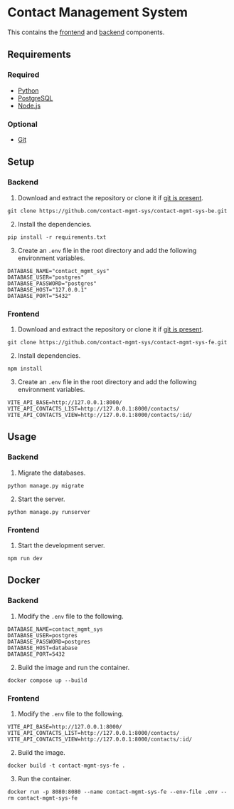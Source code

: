 # Contact Management System
This contains the [frontend](https://github.com/contact-mgmt-sys/contact-mgmt-sys-fe) and [backend](https://github.com/contact-mgmt-sys/contact-mgmt-sys-be) components.

## Requirements
### Required
* [Python](https://www.python.org/downloads/)
* [PostgreSQL](https://www.postgresql.org/)
* [Node.js](https://nodejs.org/en)
### Optional
* [Git](https://git-scm.com/downloads)

## Setup
### Backend
1. Download and extract the repository or clone it if [git is present](#optional).
```
git clone https://github.com/contact-mgmt-sys/contact-mgmt-sys-be.git
```
2. Install the dependencies.
```
pip install -r requirements.txt
```
3. Create an `.env` file in the root directory and add the following environment variables.
```env
DATABASE_NAME="contact_mgmt_sys"
DATABASE_USER="postgres"
DATABASE_PASSWORD="postgres"
DATABASE_HOST="127.0.0.1"
DATABASE_PORT="5432"
```
### Frontend
1. Download and extract the repository or clone it if [git is present](#optional).
```
git clone https://github.com/contact-mgmt-sys/contact-mgmt-sys-fe.git
```
2. Install dependencies.
```
npm install
```
3. Create an `.env` file in the root directory and add the following environment variables.
```env
VITE_API_BASE=http://127.0.0.1:8000/
VITE_API_CONTACTS_LIST=http://127.0.0.1:8000/contacts/
VITE_API_CONTACTS_VIEW=http://127.0.0.1:8000/contacts/:id/
```

## Usage
### Backend
1. Migrate the databases.
```
python manage.py migrate
```
2. Start the server.
```
python manage.py runserver
```
### Frontend
1. Start the development server.
```
npm run dev
```

## Docker
### Backend
1. Modify the `.env` file to the following.
```env
DATABASE_NAME=contact_mgmt_sys
DATABASE_USER=postgres
DATABASE_PASSWORD=postgres
DATABASE_HOST=database
DATABASE_PORT=5432
```
2. Build the image and run the container.
```
docker compose up --build
```
### Frontend
1. Modify the `.env` file to the following.
```env
VITE_API_BASE=http://127.0.0.1:8000/
VITE_API_CONTACTS_LIST=http://127.0.0.1:8000/contacts/
VITE_API_CONTACTS_VIEW=http://127.0.0.1:8000/contacts/:id/
```
2. Build the image.
```
docker build -t contact-mgmt-sys-fe .
```
3. Run the container.
```
docker run -p 8080:8080 --name contact-mgmt-sys-fe --env-file .env --rm contact-mgmt-sys-fe
```